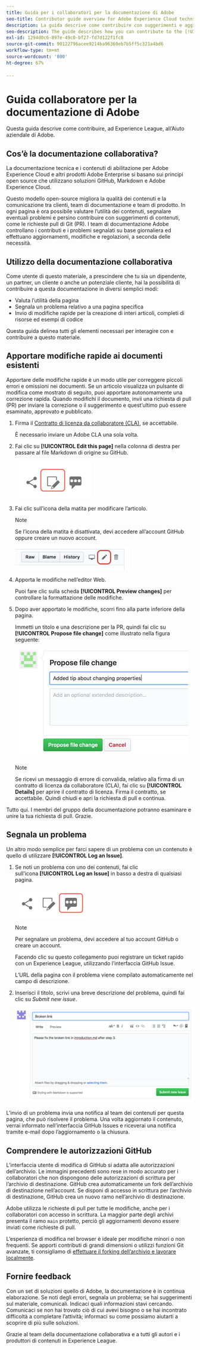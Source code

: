 ```yaml
---
title: Guida per i collaboratori per la documentazione di Adobe
seo-title: Contributor guide overview for Adobe Experience Cloud technical documentation
description: La guida descrive come contribuire con suggerimenti e aggiunte al sito della documentazione di Adobe.
seo-description: The guide describes how you can contribute to the [!UICONTROL Adobe Experience Cloud] technical documentation.
exl-id: 1294d0c6-897e-49c0-bf27-fd7d122f1fc8
source-git-commit: 90122796acee9214ba96360eb7b5ff5c321a4bd6
workflow-type: tm+mt
source-wordcount: '800'
ht-degree: 67%

---
```


# Guida collaboratore per la documentazione di Adobe

Questa guida descrive come contribuire, ad Experience League, all’Aiuto aziendale di Adobe.

## Cos’è la documentazione collaborativa?

La documentazione tecnica e i contenuti di abilitazione per Adobe Experience Cloud e altri prodotti Adobe Enterprise si basano sui principi open source che utilizzano soluzioni GitHub, Markdown e Adobe Experience Cloud.

Questo modello open-source migliora la qualità dei contenuti e la comunicazione tra clienti, team di documentazione e team di prodotto. In ogni pagina è ora possibile valutare l’utilità dei contenuti, segnalare eventuali problemi e persino contribuire con suggerimenti di contenuti, come le richieste pull di Git (PR). I team di documentazione Adobe controllano i contributi e i problemi segnalati su base giornaliera ed effettuano aggiornamenti, modifiche e regolazioni, a seconda delle necessità.

## Utilizzo della documentazione collaborativa

Come utente di questo materiale, a prescindere che tu sia un dipendente, un partner, un cliente o anche un potenziale cliente, hai la possibilità di contribuire a questa documentazione in diversi semplici modi:

* Valuta l’utilità della pagina
* Segnala un problema relativo a una pagina specifica
* Invio di modifiche rapide per la creazione di interi articoli, completi di risorse ed esempi di codice

Questa guida delinea tutti gli elementi necessari per interagire con e contribuire a questo materiale.

<!--
>[!IMPORTANT]
>All repositories that publish to docs.adobe.com have adopted the [Adobe Open Source Code of Conduct](../code-of-conduct.md) or the [.NET Foundation Code of Conduct](https://dotnetfoundation.org/code-of-conduct). For more information, see the [Contributing](../contributing.md) article.
>
> Minor corrections or clarifications to documentation and code examples in public repositories are covered by the [Adobe Documentation Terms of Use](https://www.adobe.com/legal/terms.html). New or significant changes generate a comment in the pull request, asking you to submit an online Contribution License Agreement (CLA) if you are not an employee of Adobe. We need you to complete the online form before we can review or accept your pull request.
-->

## Apportare modifiche rapide ai documenti esistenti

Apportare delle modifiche rapide è un modo utile per correggere piccoli errori e omissioni nei documenti. Se un articolo visualizza un pulsante di modifica come mostrato di seguito, puoi apportare autonomamente una correzione rapida. Quando modifichi il documento, invii una richiesta di pull (PR) per inviare la correzione o il suggerimento e quest’ultimo può essere esaminato, approvato e pubblicato.

1. Firma il [Contratto di licenza da collaboratore (CLA)](http://opensource.adobe.com/cla.html), se accettabile.

   È necessario inviare un Adobe CLA una sola volta.
1. Fai clic su **[!UICONTROL Edit this page]** nella colonna di destra per passare al file Markdown di origine su GitHub.

   ![Icona Modifica questa pagina](/help/assets/git_edit.png)

1. Fai clic sull’icona della matita per modificare l’articolo.

   >[!NOTE]
   >
   >Se l’icona della matita è disattivata, devi accedere all’account GitHub oppure creare un nuovo account.

   ![Posizione dell’icona della matita](assets/edit-icon.png)

1. Apporta le modifiche nell’editor Web.

   Puoi fare clic sulla scheda **[!UICONTROL Preview changes]** per controllare la formattazione delle modifiche.
1. Dopo aver apportato le modifiche, scorri fino alla parte inferiore della pagina.

   Immetti un titolo e una descrizione per la PR, quindi fai clic su **[!UICONTROL Propose file change]** come illustrato nella figura seguente:

   ![Proporre le tue modifiche](assets/submit-pull-request.png)

   >[!NOTE]
   >
   >Se ricevi un messaggio di errore di convalida, relativo alla firma di un contratto di licenza da collaboratore (CLA), fai clic su **[!UICONTROL Details]** per aprire il contratto di licenza. Firma il contratto, se accettabile. Quindi chiudi e apri la richiesta di pull e continua.

Tutto qui. I membri del gruppo della documentazione potranno esaminare e unire la tua richiesta di pull. Grazie. 

## Segnala un problema

Un altro modo semplice per farci sapere di un problema con un contenuto è quello di utilizzare **[!UICONTROL Log an Issue]**.

1. Se noti un problema con uno dei contenuti, fai clic sull’icona **[!UICONTROL Log an Issue]** in basso a destra di qualsiasi pagina.

   ![](assets/git_log_issue.png)

   >[!NOTE]
   >
   >Per segnalare un problema, devi accedere al tuo account GitHub o creare un account.

   Facendo clic su questo collegamento puoi registrare un ticket rapido con un Experience League, utilizzando l’interfaccia GitHub Issue.

   L’URL della pagina con il problema viene compilato automaticamente nel campo di descrizione.

1. Inserisci il titolo, scrivi una breve descrizione del problema, quindi fai clic su *Submit new issue*.

   ![](assets/git_issue_example.png)

L’invio di un problema invia una notifica al team dei contenuti per questa pagina, che può risolvere il problema. Una volta aggiornato il contenuto, verrai informato nell’interfaccia GitHub Issues e riceverai una notifica tramite e-mail dopo l’aggiornamento o la chiusura.

## Comprendere le autorizzazioni GitHub

L’interfaccia utente di modifica di GitHub si adatta alle autorizzazioni dell’archivio. Le immagini precedenti sono rese in modo accurato per i collaboratori che non dispongono delle autorizzazioni di scrittura per l’archivio di destinazione. GitHub crea automaticamente un fork dell’archivio di destinazione nell’account. Se disponi di accesso in scrittura per l’archivio di destinazione, GitHub crea un nuovo ramo nell’archivio di destinazione.

Adobe utilizza le richieste di pull per tutte le modifiche, anche per i collaboratori con accesso in scrittura. La maggior parte degli archivi presenta il ramo `main` protetto, perciò gli aggiornamenti devono essere inviati come richieste di pull.

L’esperienza di modifica nel browser è ideale per modifiche minori o non frequenti. Se apporti contributi di grandi dimensioni o utilizzi funzioni Git avanzate, ti consigliamo di [effettuare il forking dell’archivio e lavorare localmente](setup/full-workflow.md).

## Fornire feedback

Con un set di soluzioni quello di Adobe, la documentazione è in continua elaborazione. Se noti degli errori, segnala un problema; se hai suggerimenti sul materiale, comunicali. Indicaci quali informazioni stavi cercando. Comunicaci se non hai trovato ciò di cui avevi bisogno o se hai incontrato difficoltà a completare l’attività; informaci su come possiamo aiutarti a scoprire di più sulle soluzioni.

Grazie al team della documentazione collaborativa e a tutti gli autori e i produttori di contenuti in Experience League.
